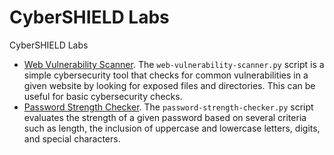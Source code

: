 # CyberSHIELD Labs

CyberSHIELD Labs

- [Web Vulnerability Scanner](./web-vulnerability-scanner/). The `web-vulnerability-scanner.py` script is a simple cybersecurity tool that checks for common vulnerabilities in a given website by looking for exposed files and directories. This can be useful for basic cybersecurity checks.
- [Password Strength Checker](./password-strength-checker/). The `password-strength-checker.py` script evaluates the strength of a given password based on several criteria such as length, the inclusion of uppercase and lowercase letters, digits, and special characters.
  